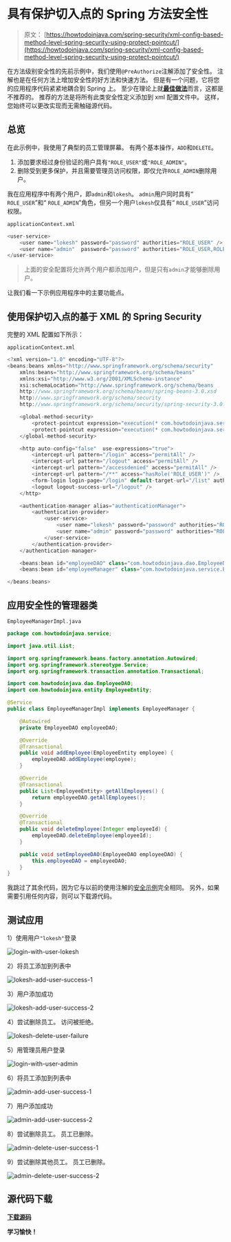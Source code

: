 # 具有保护切入点的 Spring 方法安全性

> 原文： [https://howtodoinjava.com/spring-security/xml-config-based-method-level-spring-security-using-protect-pointcut/](https://howtodoinjava.com/spring-security/xml-config-based-method-level-spring-security-using-protect-pointcut/)

在方法级别安全性的先前示例中，我们使用`@PreAuthorize`注解添加了安全性。 注解也是在任何方法上增加安全性的好方法和快速方法。 但是有一个问题，它将您的应用程序代码紧紧地耦合到 Spring 上。 至少在理论上就[**最佳做法**](//howtodoinjava.com/java-best-practices/)而言，这都是不推荐的。 推荐的方法是将所有此类安全性定义添加到 xml 配置文件中。 这样，您始终可以更改实现而无需触碰源代码。

## 总览

在此示例中，我使用了典型的员工管理屏幕。 有两个基本操作，`ADD`和`DELETE`。

1.  添加要求经过身份验证的用户具有`"ROLE_USER"`或`"ROLE_ADMIN"`。
2.  删除受到更多保护，并且需要管理员访问权限，即仅允许`ROLE_ADMIN`删除用户。

我在应用程序中有两个用户，即`admin`和`lokesh`。 `admin`用户同时具有“ `ROLE_USER`”和“ `ROLE_ADMIN`”角色，但另一个用户`lokesh`仅具有“ `ROLE_USER`”访问权限。

`applicationContext.xml`

```java
<user-service>
	<user name="lokesh" password="password" authorities="ROLE_USER" />
	<user name="admin"  password="password" authorities="ROLE_USER,ROLE_ADMIN" />
</user-service>

```

> 上面的安全配置将允许两个用户都添加用户，但是只有`admin`才能够删除用户。

让我们看一下示例应用程序中的主要功能点。

## 使用保护切入点的基于 XML 的 Spring Security

完整的 XML 配置如下所示：

`applicationContext.xml`

```java
<?xml version="1.0" encoding="UTF-8"?>
<beans:beans xmlns="http://www.springframework.org/schema/security"
	xmlns:beans="http://www.springframework.org/schema/beans" 
	xmlns:xsi="http://www.w3.org/2001/XMLSchema-instance"
	xsi:schemaLocation="http://www.springframework.org/schema/beans
	http://www.springframework.org/schema/beans/spring-beans-3.0.xsd
	http://www.springframework.org/schema/security
	http://www.springframework.org/schema/security/spring-security-3.0.3.xsd">

	<global-method-security>
		<protect-pointcut expression="execution(* com.howtodoinjava.service.*Impl.add*(..))" access="ROLE_USER"/>
		<protect-pointcut expression="execution(* com.howtodoinjava.service.*Impl.delete*(..))" access="ROLE_ADMIN"/>
	</global-method-security>

	<http auto-config="false"  use-expressions="true">
		<intercept-url pattern="/login" access="permitAll" />
		<intercept-url pattern="/logout" access="permitAll" />
		<intercept-url pattern="/accessdenied" access="permitAll" />
		<intercept-url pattern="/**" access="hasRole('ROLE_USER')" />
		<form-login login-page="/login" default-target-url="/list" authentication-failure-url="/accessdenied" />
		<logout logout-success-url="/logout" />
	</http>

	<authentication-manager alias="authenticationManager">
        <authentication-provider>
            <user-service>
                <user name="lokesh" password="password" authorities="ROLE_USER" />
                <user name="admin" password="password" authorities="ROLE_USER,ROLE_ADMIN" />
            </user-service>
        </authentication-provider>
    </authentication-manager>

    <beans:bean id="employeeDAO" class="com.howtodoinjava.dao.EmployeeDaoImpl" />
    <beans:bean id="employeeManager" class="com.howtodoinjava.service.EmployeeManagerImpl" />

</beans:beans>

```

## 应用安全性的管理器类

`EmployeeManagerImpl.java`

```java
package com.howtodoinjava.service;

import java.util.List;

import org.springframework.beans.factory.annotation.Autowired;
import org.springframework.stereotype.Service;
import org.springframework.transaction.annotation.Transactional;

import com.howtodoinjava.dao.EmployeeDAO;
import com.howtodoinjava.entity.EmployeeEntity;

@Service
public class EmployeeManagerImpl implements EmployeeManager {

	@Autowired
    private EmployeeDAO employeeDAO;

	@Override
	@Transactional
	public void addEmployee(EmployeeEntity employee) {
		employeeDAO.addEmployee(employee);
	}

	@Override
	@Transactional
	public List<EmployeeEntity> getAllEmployees() {
		return employeeDAO.getAllEmployees();
	}

	@Override
	@Transactional
	public void deleteEmployee(Integer employeeId) {
		employeeDAO.deleteEmployee(employeeId);
	}

	public void setEmployeeDAO(EmployeeDAO employeeDAO) {
		this.employeeDAO = employeeDAO;
	}
}

```

我跳过了其余代码，因为它与以前的使用注解的[安全示例](//howtodoinjava.com/spring/spring-security/spring-3-method-level-security-example-using-preauthorize-and-secured/)完全相同。 另外，如果需要引用任何内容，则可以下载源代码。

## 测试应用

1）使用用户`"lokesh"`登录

![login-with-user-lokesh](img/9db76cb60037fe6e2cbbf134fd2e7e37.jpg)

2）将员工添加到列表中

![lokesh-add-user-success-1](img/c50af2e86a33d51eaf2efc15ae446383.jpg)

3）用户添加成功

![lokesh-add-user-success-2](img/62d1909911c0e26adb93acf161826dcb.jpg)

4）尝试删除员工。 访问被拒绝。

![lokesh-delete-user-failure](img/d6ee51cadf91a213aec95208fcd57a02.jpg)

5）用管理员用户登录

![login-with-user-admin](img/f271bfcc86778ed9cb19f484a853ea5b.jpg)

6）将员工添加到列表中

![admin-add-user-success-1](img/6ff16de44d3e40eae9bdc1366a14e4d7.jpg)

7）用户添加成功

![admin-add-user-success-2](img/f0f4c5a3890e538aade0101237f1a0bf.jpg)

8）尝试删除员工。 员工已删除。

![admin-delete-user-success-1](img/a2253145008313768f1f9c9d39e91cfb.jpg)

9）尝试删除其他员工。 员工已删除。

![admin-delete-user-success-2](img/c6586a02449a3b5b71c3030170022125.jpg)

## 源代码下载

[**下载源码**](https://drive.google.com/file/d/0B7yo2HclmjI4M0hha2JHWXdHOTQ/edit?usp=sharing)

**学习愉快！**